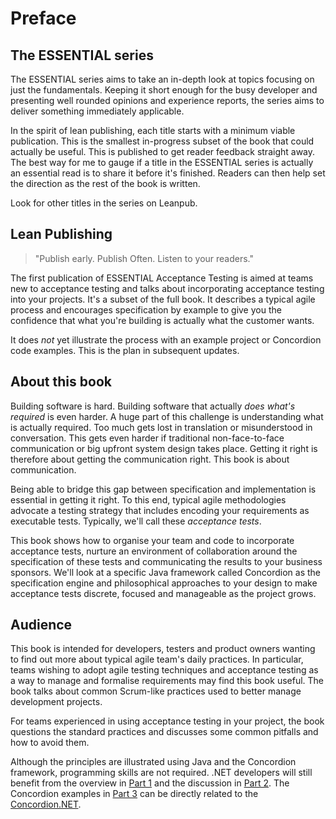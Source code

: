 # Preface

## The ESSENTIAL series

The ESSENTIAL series aims to take an in-depth look at topics focusing on just the fundamentals. Keeping it short enough for the busy developer and presenting well rounded opinions and experience reports, the series aims to deliver something immediately applicable.

In the spirit of lean publishing, each title starts with a minimum viable publication. This is the smallest in-progress subset of the book that could actually be useful. This is published to get reader feedback straight away. The best way for me to gauge if a title in the ESSENTIAL series is actually an essential read is to share it before it's finished. Readers can then help set the direction as the rest of the book is written.

Look for other titles in the series on Leanpub.

## Lean Publishing

> "Publish early. Publish Often. Listen to your readers."

The first publication of  ESSENTIAL Acceptance Testing is aimed at teams new to acceptance testing and talks about incorporating acceptance testing into your projects. It's a subset of the full book. It describes a typical agile process and encourages specification by example to give you the confidence that what you're building is actually what the customer wants.

It does _not_ yet illustrate the process with an example project or Concordion code examples. This is the plan in subsequent updates.

## About this book

Building software is hard. Building software that actually _does what's required_ is even harder. A huge part of this challenge is understanding what is actually required. Too much gets lost in translation or misunderstood in conversation. This gets even harder if traditional non-face-to-face communication or big upfront system design takes place. Getting it right is therefore about getting the communication right. This book is about communication.

Being able to bridge this gap between specification and implementation is essential in getting it right. To this end, typical agile methodologies advocate a testing strategy that includes encoding your requirements as executable tests. Typically, we'll call these _acceptance tests_.

This book shows how to organise your team and code to incorporate acceptance tests, nurture an environment of collaboration around the specification of these tests and communicating the results to your business sponsors. We'll look at a specific Java framework called Concordion as the specification engine and philosophical approaches to your design to make acceptance tests discrete, focused and manageable as the project grows.


## Audience

This book is intended for developers, testers and product owners wanting to find out more about typical agile team's daily practices. In particular, teams wishing to adopt agile testing techniques and acceptance testing as a way to manage and formalise requirements may find this book useful. The book talks about common Scrum-like practices used to better manage development projects.

For teams experienced in using acceptance testing in your project, the book questions the standard practices and discusses some common pitfalls and how to avoid them.

Although the principles are illustrated using Java and the Concordion framework, programming skills are not required. .NET developers will still benefit from the overview in [Part 1](#part1) and the discussion in [Part 2](#part2). The Concordion examples in [Part 3](#part3) can be directly related to the [Concordion.NET](https://launchpad.net/concordion-net).
